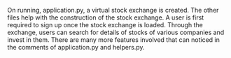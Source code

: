 On running, application.py, a virtual stock exchange is created. The other files help with the construction of the stock exchange. 
A user is first required to sign up once the stock exchange is loaded. Through the exchange, users can search for details of stocks of various companies and invest in them.
There are many more features involved that can noticed in the comments of application.py and helpers.py.
